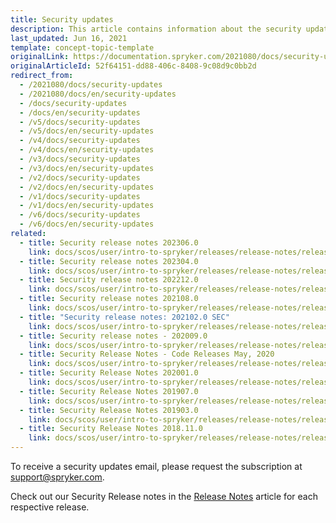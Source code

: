 ```yaml
---
title: Security updates
description: This article contains information about the security updates that happened to the Spryker Commerce OS.
last_updated: Jun 16, 2021
template: concept-topic-template
originalLink: https://documentation.spryker.com/2021080/docs/security-updates
originalArticleId: 52f64151-dd88-406c-8408-9c08d9c0bb2d
redirect_from:
  - /2021080/docs/security-updates
  - /2021080/docs/en/security-updates
  - /docs/security-updates
  - /docs/en/security-updates
  - /v5/docs/security-updates
  - /v5/docs/en/security-updates
  - /v4/docs/security-updates
  - /v4/docs/en/security-updates
  - /v3/docs/security-updates
  - /v3/docs/en/security-updates
  - /v2/docs/security-updates
  - /v2/docs/en/security-updates
  - /v1/docs/security-updates
  - /v1/docs/en/security-updates
  - /v6/docs/security-updates
  - /v6/docs/en/security-updates
related:
  - title: Security release notes 202306.0
    link: docs/scos/user/intro-to-spryker/releases/release-notes/release-notes-202306.0/security-release-notes-202306.0.html
  - title: Security release notes 202304.0
    link: docs/scos/user/intro-to-spryker/releases/release-notes/release-notes-202304.0/security-release-notes-202304.0.html
  - title: Security release notes 202212.0
    link: docs/scos/user/intro-to-spryker/releases/release-notes/release-notes-202212.0/security-release-notes-202212.0.html
  - title: Security release notes 202108.0
    link: docs/scos/user/intro-to-spryker/releases/release-notes/release-notes-202108.0/security-release-notes-202108.0.html
  - title: "Security release notes: 202102.0 SEC"
    link: docs/scos/user/intro-to-spryker/releases/release-notes/release-notes-202102.0/security-release-notes-202102.0-sec.html
  - title: Security release notes - 202009.0
    link: docs/scos/user/intro-to-spryker/releases/release-notes/release-notes-202009.0/security-release-notes-202009.0.html
  - title: Security Release Notes - Code Releases May, 2020
    link: docs/scos/user/intro-to-spryker/releases/release-notes/release-notes-code-releases-may-2020/security-release-notes-code-releases-may-2020.html
  - title: Security Release Notes 202001.0
    link: docs/scos/user/intro-to-spryker/releases/release-notes/release-notes-202001.0/security-release-notes-202001.0.html
  - title: Security Release Notes 201907.0
    link: docs/scos/user/intro-to-spryker/releases/release-notes/release-notes-201907.0/security-release-notes-201907.0.html
  - title: Security Release Notes 201903.0
    link: docs/scos/user/intro-to-spryker/releases/release-notes/release-notes-201903.0/security-release-notes-201903.0.html
  - title: Security Release Notes 2018.11.0
    link: docs/scos/user/intro-to-spryker/releases/release-notes/release-notes-2018.11.0/security-release-notes-2018.11.0.html
---
```


To receive a security updates email, please request the subscription at [support@spryker.com](mailto:support@spryker.com).
     
Check out our Security Release notes in the [Release Notes](/docs/scos/user/intro-to-spryker/releases/release-notes/release-notes.html) article for each respective release.

